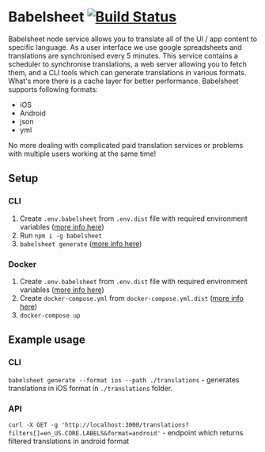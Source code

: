 # Babelsheet [![Build Status](https://travis-ci.org/TheSoftwareHouse/babelsheet-js.svg?branch=master)](https://travis-ci.org/TheSoftwareHouse/babelsheet-js)

Babelsheet node service allows you to translate all of the UI / app content to specific language. As a user interface we use google spreadsheets and translations are synchronised every 5 minutes. This service contains a scheduler to synchronise translations, a web server allowing you to fetch them, and a CLI tools which can generate translations in various formats. What's more there is a cache layer for better performance. Babelsheet supports following formats:

- iOS
- Android
- json
- yml

No more dealing with complicated paid translation services or problems with multiple users working at the same time!

## Setup

### CLI
1. Create `.env.babelsheet` from `.env.dist` file with required environment variables ([more info here](https://thesoftwarehouse.github.io/babelsheet-js/configuration#configuration-file))
2. Run `npm i -g babelsheet`
3. `babelsheet generate` ([more info here](https://thesoftwarehouse.github.io/babelsheet-js/services#cli))


### Docker
1. Create `.env.babelsheet` from `.env.dist` file with required environment variables ([more info here](https://thesoftwarehouse.github.io/babelsheet-js/configuration#configuration-file))
2. Create `docker-compose.yml` from `docker-compose.yml.dist` ([more info here](https://thesoftwarehouse.github.io/babelsheet-js/docker#docker-compose))
3. `docker-compose up`


## Example usage

### CLI

`babelsheet generate --format ios --path ./translations` - generates translations in iOS format in `./translations` folder.

### API

`curl -X GET -g 'http://localhost:3000/translations?filters[]=en_US.CORE.LABELS&format=android'` - endpoint which returns filtered translations in android format
